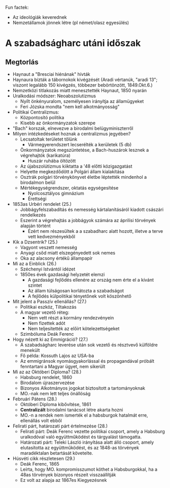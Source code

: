 Fun factek:  
- Az ideológiák keverednek  
- Nemzetállamok jönnek létre (pl német/olasz egyesülés)  
# A szabadságharc utáni időszak  
## Megtorlás  
- Haynaut a "Bresciai hiénának" hívták  
- Haynaura bízták a tábornokok kivégzését (Aradi vértanúk, "aradi 13"; viszont legalább 150 kivégzés, többezer bebörtönzött, 1849.Okt.6.)  
- Nemzetközi titlakozás miatt menesztették Haynaut, 1850 nyarán  
- Uralkodási módszer: Neoabszolutizmus  
  - Nyílt önkényuralom, személyesen irányítja az államügyeket  
  - Feri Józska mondta "nem kell alkotmányosság"  
- Politikai Centralizmus:  
  - Központosító politika  
  - Kisebb az önkormányzatok szerepe  
- "Bach" korszak, elnevezve a birodalmi belügyminiszterről  
- Milyen intézkedéseket hoznak a centralizmus jegyében?  
  - Lecsatoltak területet tőlünk  
    - Vármegyerendszert lecserélték a kerületek (5 db)  
  - Önkormányzatok megszüntetése, a Bach-huszárok lesznek a végrehajtók (karikatúra)  
    - Huszár ruhába öltözött  
  - Az újabszolútizmus kiiktatta a '48 előtti közigazgatást  
  - Helyette megkezdődött a Polgári állam kialakítása  
  - Osztrák polgári törvénykönyvet életbe léptették mindenhol a birodalmon belül  
  - Mértékegységrendszer, oktatás egységesítése  
    - Nyolcosztályos gimnázium  
    - Érettségi  
- 1853as Urbéri rendelet (25.)  
  - Jobbágyfelszabadítás és nemesség kártalanításáról kiadott császári rendelkezés  
  - Eszerint a végrehajtás a jobbágyok számára az áprilisi törvények alapján történt  
    - Ezért nem részesültek a a szabadharc alatt hozott, illetve a terve vett kedvezményekből  
- Kik a Dzsentrik? (25.)  
  - Vagyont veszett nemesség  
  - Anyagi csőd miatt elszegényedett sok nemes  
  - Oka az alacsony értékű állampapír  
- Mi az a Einblick (26.)  
  - Széchenyi Istvántól idézet  
  - 1850es évek gazdasági helyzetét elemzi  
    - A gazdasági fejlődés ellenére az ország nem érte el a kívánt szintet  
    - Az állam túlságosan korlátozta a szabadságot  
    - A fejlődés külpolitikai tényetőnek volt köszönhető  
- Mit jelent a Passzív ellenállás? (27.)  
  - Politikai eszköz, Tiltakozás  
  - A magyar vezető réteg:  
    - Nem vett részt a kormány rendezvényein  
    - Nem fizettek adót  
    - Nem teljesítették az előírt kötelezettségeket  
  - Szimbóluma Deák Ferenc  
- Hogy nézett ki az Emmigráció? (27.)  
  - A szabadságharc leverése után sok vezető és résztvevő külföldre menekült  
  - Fő példa: Kossuth Lajos az USA-ba  
  - Az emmigránsok nyomásgyakorlással és propagandával próbált fenntartani a Magyar ügyet, nem sikerült  
- Mi az az Októberi Diploma? (28.)  
  - Habsburg rendelet, 1860  
  - Birodalom újraszervezése  
  - Bizonyos Alkotmányos jogokat biztosított a tartományoknak  
  - MO.-nak nem lett teljes önállóság  
- Februári Pátens (28.)  
  - Októberi Diploma kibővítése, 1861  
  - __Centralizált__ birodalmi tanácsot létre akarta hozni  
  - MO.-n a rendek nem ismerték el a habsburgok hatalmát erre, ellenállás volt ebből  
- Felirati párt, határozati párt értelmezése (28.)  
  - Felirati párt: Deák Ferenc vezette politikai csoport, amely a Habsburg uralkodóval való együttműködést és tárgyalást támogatta.  
  - Határozati párt: Teleki László irányítása alatt álló csoport, amely elutasította az együttműködést, és az 1848-as törvények maradéktalan betartását követelte.  
- Húsvéti cikk részletesen (29.)  
  - Deák Ferenc, 1865  
  - Leírta, hogy MO. kompromisszumot köthet a Habsburgokkal, ha a 48as törvények bizonyos részeit visszaállítják  
  - Ez volt az alapja az 1867es Kiegyezésnek  
